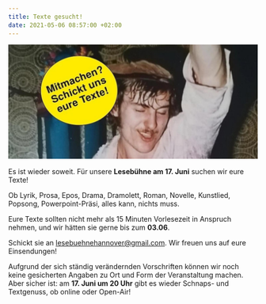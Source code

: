 ```yaml
---
title: Texte gesucht!
date: 2021-05-06 08:57:00 +02:00
---
```


![436cfe_63520669366542c49a7fa3c2c04c6c02_mv2.jpg](/uploads/436cfe_63520669366542c49a7fa3c2c04c6c02_mv2.jpg)

Es ist wieder soweit. Für unsere **Lesebühne am 17. Juni** suchen wir eure Texte!

Ob Lyrik, Prosa, Epos, Drama, Dramolett, Roman, Novelle, Kunstlied, Popsong, Powerpoint-Präsi, alles kann, nichts muss.

Eure Texte sollten nicht mehr als 15 Minuten Vorlesezeit in Anspruch nehmen, und wir hätten sie gerne bis zum **03.06**.

Schickt sie an [lesebuehnehannover@gmail.com](mailto:lesebuehnehannover@gmail.com). Wir freuen uns auf eure Einsendungen! 

Aufgrund der sich ständig verändernden Vorschriften können wir noch keine gesicherten Angaben zu Ort und Form der Veranstaltung machen. Aber sicher ist: am **17. Juni um 20 Uhr** gibt es wieder Schnaps- und Textgenuss, ob online oder Open-Air!